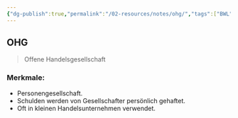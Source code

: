 ```yaml
---
{"dg-publish":true,"permalink":"/02-resources/notes/ohg/","tags":["BWL"],"noteIcon":"","updated":"2025-07-12T13:31:41.000+02:00"}
---
```


## OHG 
> Offene Handelsgesellschaft

### Merkmale:
- Personengesellschaft.
- Schulden werden von Gesellschafter persönlich gehaftet.
- Oft in kleinen Handelsunternehmen verwendet.
